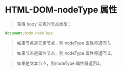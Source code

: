 # HTML-DOM-nodeType 属性

> 获得 body 元素的节点类型：

```js
document.body.nodeType
```
> 如果节点是元素节点，则 nodeType 属性将返回 1。

> 如果节点是属性节点，则 nodeType 属性将返回 2。

> 如果是文本节点，则nodeType 属性将返回3。
